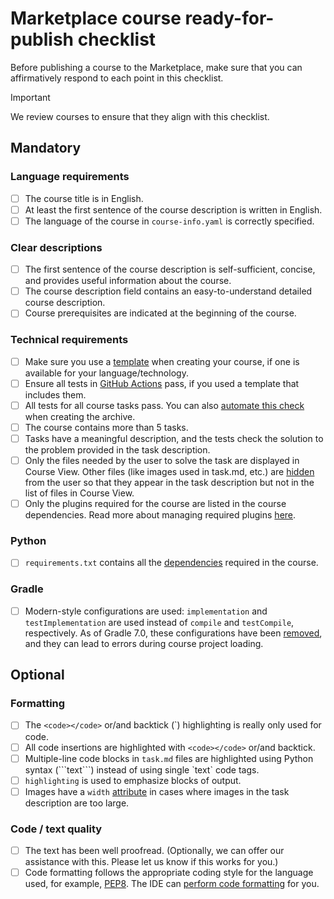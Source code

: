 # Marketplace course ready-for-publish checklist
Before publishing a course to the Marketplace, make sure that you can affirmatively respond to each point in this checklist.  
> [!IMPORTANT]
> We review courses to ensure that they align with this checklist.

## Mandatory
### Language requirements
- [ ] The course title is in English.
- [ ] At least the first sentence of the course description is written in English.
- [ ] The language of the course in `course-info.yaml` is correctly specified.

### Clear descriptions
- [ ] The first sentence of the course description is self-sufficient, concise, and provides useful information about the course.
- [ ] The course description field contains an easy-to-understand detailed course description.
- [ ] Course prerequisites are indicated at the beginning of the course.

### Technical requirements
- [ ] Make sure you use a [template](https://github.com/jetbrains-academy#templates) when creating your course, if one is available for your language/technology.
- [ ] Ensure all tests in [GitHub Actions](https://docs.github.com/en/actions/quickstart#viewing-your-workflow-results) pass, if you used a template that includes them.
- [ ] All tests for all course tasks pass. You can also [automate this check](https://blog.jetbrains.com/education/2022/10/27/edutools-plugin-2022-10-available/#🆕%C2%A0automatic-task-checking-for-new-courses) when creating the archive.
- [ ] The course contains more than 5 tasks.
- [ ] Tasks have a meaningful description, and the tests check the solution to the problem provided in the task description.
- [ ] Only the files needed by the user to solve the task are displayed in Course View. Other files (like images used in task.md, etc.) are [hidden](https://plugins.jetbrains.com/plugin/10081-jetbrains-academy/docs/educator-start-guide.html#create_course) from the user so that they appear in the task description but not in the list of files in Course View.
- [ ] Only the plugins required for the course are listed in the course dependencies. Read more about managing required plugins [here](https://www.jetbrains.com/help/idea/managing-plugins.html#required-plugins).

### Python
- [ ] `requirements.txt` contains all the [dependencies](https://www.jetbrains.com/help/pycharm/managing-dependencies.html) required in the course.

### Gradle
- [ ] Modern-style configurations are used: `implementation` and `testImplementation` are used instead of `compile` and `testCompile`, respectively. As of Gradle 7.0, these configurations have been [removed](https://docs.gradle.org/current/userguide/upgrading_version_6.html#sec:configuration_removal), and they can lead to errors during course project loading.

## Optional
### Formatting
- [ ] The `<code></code>` or/and backtick (&#96;) highlighting is really only used for code.
- [ ] All code insertions are highlighted with `<code></code>` or/and backtick.
- [ ] Multiple-line code blocks in `task.md` files are highlighted using Python syntax (&#96;&#96;&#96;text&#96;&#96;&#96;) instead of using single &#96;text&#96; code tags.
- [ ] `highlighting` is used to emphasize blocks of output.
- [ ] Images have a `width` [attribute](https://www.w3schools.com/tags/att_width.asp) in cases where images in the task description are too large.

### Code / text quality
- [ ] The text has been well proofread. (Optionally, we can offer our assistance with this. Please let us know if this works for you.)
- [ ] Code formatting follows the appropriate coding style for the language used, for example, [PEP8](https://peps.python.org/pep-0008/). The IDE can [perform code formatting](https://www.jetbrains.com/help/pycharm/reformat-and-rearrange-code.html) for you.
